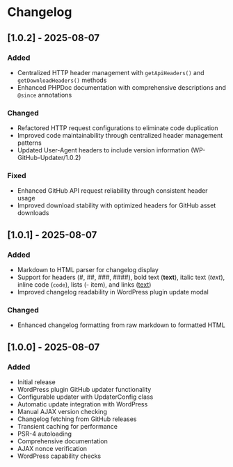 # Changelog

## [1.0.2] - 2025-08-07
### Added
- Centralized HTTP header management with `getApiHeaders()` and `getDownloadHeaders()` methods
- Enhanced PHPDoc documentation with comprehensive descriptions and `@since` annotations

### Changed
- Refactored HTTP request configurations to eliminate code duplication
- Improved code maintainability through centralized header management patterns
- Updated User-Agent headers to include version information (WP-GitHub-Updater/1.0.2)

### Fixed
- Enhanced GitHub API request reliability through consistent header usage
- Improved download stability with optimized headers for GitHub asset downloads

## [1.0.1] - 2025-08-07
### Added
- Markdown to HTML parser for changelog display
- Support for headers (#, ##, ###, ####), bold text (**text**), italic text (*text*), inline code (`code`), lists (- item), and links ([text](url))
- Improved changelog readability in WordPress plugin update modal

### Changed
- Enhanced changelog formatting from raw markdown to formatted HTML

## [1.0.0] - 2025-08-07
### Added

- Initial release
- WordPress plugin GitHub updater functionality
- Configurable updater with UpdaterConfig class
- Automatic update integration with WordPress
- Manual AJAX version checking
- Changelog fetching from GitHub releases
- Transient caching for performance
- PSR-4 autoloading
- Comprehensive documentation
- AJAX nonce verification
- WordPress capability checks
